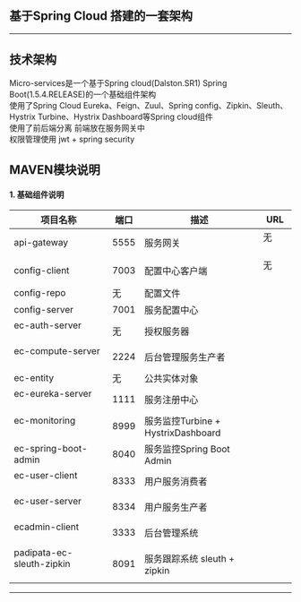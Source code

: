 ## 基于Spring Cloud 搭建的一套架构
------
## 技术架构
Micro-services是一个基于Spring cloud(Dalston.SR1) Spring Boot(1.5.4.RELEASE)的一个基础组件架构<br>
使用了Spring Cloud Eureka、Feign、Zuul、Spring config、Zipkin、Sleuth、Hystrix Turbine、Hystrix Dashboard等Spring cloud组件<br>
使用了前后端分离 前端放在服务网关中<br>
权限管理使用 jwt + spring security<br>
## MAVEN模块说明
#### 1. 基础组件说明
| 项目名称                                     | 端口   | 描述                     | URL             |
| ---------------------------------------- | ---- | ---------------------- | --------------- |
| api-gateway                | 5555 | 服务网关           | 无           |
| config-client               | 7003 | 配置中心客户端               | 无          |
| config-repo               | 无 | 配置文件
| config-server              | 7001 | 服务配置中心
| ec-auth-server               | 无 | 授权服务器     
| ec-compute-server               | 2224 | 后台管理服务生产者
| ec-entity               | 无 | 公共实体对象
| ec-eureka-server               | 1111 | 服务注册中心
| ec-monitoring               | 8999 | 服务监控Turbine + HystrixDashboard
| ec-spring-boot-admin               | 8040 | 服务监控Spring Boot Admin
| ec-user-client               | 8333 | 用户服务消费者
| ec-user-server               | 8334 | 用户服务生产者
| ecadmin-client               | 3333 | 后台管理系统
| padipata-ec-sleuth-zipkin               | 8091 | 服务跟踪系统 sleuth + zipkin
------






 
